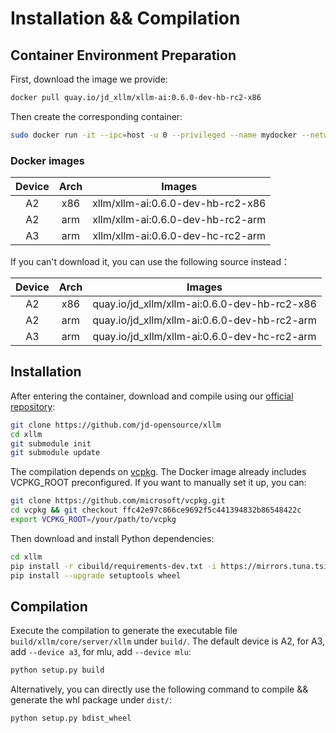 # Installation && Compilation

## Container Environment Preparation
First, download the image we provide:
```bash
docker pull quay.io/jd_xllm/xllm-ai:0.6.0-dev-hb-rc2-x86
```
Then create the corresponding container:
```bash
sudo docker run -it --ipc=host -u 0 --privileged --name mydocker --network=host  --device=/dev/davinci0  --device=/dev/davinci_manager --device=/dev/devmm_svm --device=/dev/hisi_hdc -v /var/queue_schedule:/var/queue_schedule -v /mnt/cfs/9n-das-admin/llm_models:/mnt/cfs/9n-das-admin/llm_models -v /usr/local/Ascend/driver:/usr/local/Ascend/driver -v /usr/local/Ascend/add-ons/:/usr/local/Ascend/add-ons/ -v /usr/local/sbin/npu-smi:/usr/local/sbin/npu-smi -v /usr/local/sbin/:/usr/local/sbin/ -v /var/log/npu/conf/slog/slog.conf:/var/log/npu/conf/slog/slog.conf -v /var/log/npu/slog/:/var/log/npu/slog -v /export/home:/export/home -w /export/home -v ~/.ssh:/root/.ssh  -v /var/log/npu/profiling/:/var/log/npu/profiling -v /var/log/npu/dump/:/var/log/npu/dump -v /home/:/home/  -v /runtime/:/runtime/ xllm/xllm-ai:0.6.0-dev-hb-rc2-x86
```

### Docker images

| Device    |    Arch     |   Images      |
|:---------:|:-----------:|:-------------:|
| A2        |     x86     | xllm/xllm-ai:0.6.0-dev-hb-rc2-x86 | 
| A2        |     arm     | xllm/xllm-ai:0.6.0-dev-hb-rc2-arm |
| A3        |     arm     | xllm/xllm-ai:0.6.0-dev-hc-rc2-arm |

If you can't download it, you can use the following source instead：

| Device    |    Arch     |   Images      |
|:---------:|:-----------:|:-------------:|
| A2        |     x86     | quay.io/jd_xllm/xllm-ai:0.6.0-dev-hb-rc2-x86|
| A2        |     arm     | quay.io/jd_xllm/xllm-ai:0.6.0-dev-hb-rc2-arm |
| A3        |     arm     | quay.io/jd_xllm/xllm-ai:0.6.0-dev-hc-rc2-arm |

## Installation
After entering the container, download and compile using our [official repository](https://github.com/jd-opensource/xllm):
```bash
git clone https://github.com/jd-opensource/xllm
cd xllm
git submodule init
git submodule update
```
The compilation depends on [vcpkg](https://github.com/microsoft/vcpkg). The Docker image already includes VCPKG_ROOT preconfigured. If you want to manually set it up, you can:
```bash
git clone https://github.com/microsoft/vcpkg.git
cd vcpkg && git checkout ffc42e97c866ce9692f5c441394832b86548422c
export VCPKG_ROOT=/your/path/to/vcpkg
```
Then download and install Python dependencies:
```bash
cd xllm
pip install -r cibuild/requirements-dev.txt -i https://mirrors.tuna.tsinghua.edu.cn/pypi/web/simple
pip install --upgrade setuptools wheel
```

## Compilation
Execute the compilation to generate the executable file `build/xllm/core/server/xllm` under `build/`. The default device is A2, for A3, add `--device a3`, for mlu, add `--device mlu`:
```bash
python setup.py build
```
Alternatively, you can directly use the following command to compile && generate the whl package under `dist/`:
```bash
python setup.py bdist_wheel
```
